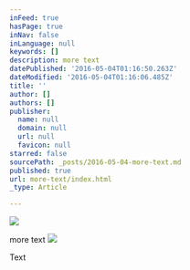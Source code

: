 ```yaml
---
inFeed: true
hasPage: true
inNav: false
inLanguage: null
keywords: []
description: more text
datePublished: '2016-05-04T01:16:50.263Z'
dateModified: '2016-05-04T01:16:06.485Z'
title: ''
author: []
authors: []
publisher:
  name: null
  domain: null
  url: null
  favicon: null
starred: false
sourcePath: _posts/2016-05-04-more-text.md
published: true
url: more-text/index.html
_type: Article

---
```

![](https://the-grid-user-content.s3-us-west-2.amazonaws.com/772e2ec2-a372-4ff8-8fdf-ef263b8ef033.jpg)

more text
![](https://the-grid-user-content.s3-us-west-2.amazonaws.com/28bedaa8-7981-4e46-8a42-67cacb6ec79b.jpg)

Text